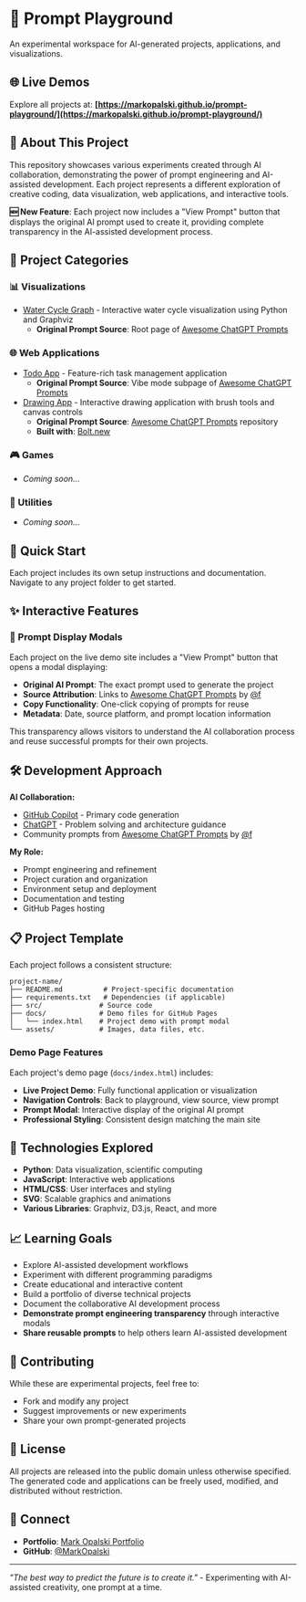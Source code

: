 # 🎨 Prompt Playground

An experimental workspace for AI-generated projects, applications, and visualizations.

## 🌐 Live Demos

Explore all projects at: **[https://markopalski.github.io/prompt-playground/](https://markopalski.github.io/prompt-playground/)**

## 🎯 About This Project

This repository showcases various experiments created through AI collaboration, demonstrating the power of prompt engineering and AI-assisted development. Each project represents a different exploration of creative coding, data visualization, web applications, and interactive tools.

**🆕 New Feature**: Each project now includes a "View Prompt" button that displays the original AI prompt used to create it, providing complete transparency in the AI-assisted development process.

## 📁 Project Categories

### 📊 Visualizations

- [Water Cycle Graph](./projects/visualizations/water-cycle-graph/) - Interactive water cycle visualization using Python and Graphviz
  - **Original Prompt Source**: Root page of [Awesome ChatGPT Prompts](https://github.com/f/awesome-chatgpt-prompts)

### 🌐 Web Applications

- [Todo App](./projects/web-apps/todo-app/) - Feature-rich task management application
  - **Original Prompt Source**: Vibe mode subpage of [Awesome ChatGPT Prompts](https://prompts.chat/vibe/)
- [Drawing App](https://subtle-malasada-d2c3f6.netlify.app/) - Interactive drawing application with brush tools and canvas controls
  - **Original Prompt Source**: [Awesome ChatGPT Prompts](https://github.com/f/awesome-chatgpt-prompts) repository
  - **Built with**: [Bolt.new](https://bolt.new/)

### 🎮 Games

- _Coming soon..._

### 🔧 Utilities

- _Coming soon..._

## 🚀 Quick Start

Each project includes its own setup instructions and documentation. Navigate to any project folder to get started.

## ✨ Interactive Features

### 📝 Prompt Display Modals

Each project on the live demo site includes a "View Prompt" button that opens a modal displaying:

- **Original AI Prompt**: The exact prompt used to generate the project
- **Source Attribution**: Links to [Awesome ChatGPT Prompts](https://github.com/f/awesome-chatgpt-prompts) by [@f](https://github.com/f)
- **Copy Functionality**: One-click copying of prompts for reuse
- **Metadata**: Date, source platform, and prompt location information

This transparency allows visitors to understand the AI collaboration process and reuse successful prompts for their own projects.

## 🛠 Development Approach

**AI Collaboration:**

- [GitHub Copilot](https://github.com/features/copilot) - Primary code generation
- [ChatGPT](https://openai.com/chatgpt) - Problem solving and architecture guidance
- Community prompts from [Awesome ChatGPT Prompts](https://github.com/f/awesome-chatgpt-prompts) by [@f](https://github.com/f)

**My Role:**

- Prompt engineering and refinement
- Project curation and organization
- Environment setup and deployment
- Documentation and testing
- GitHub Pages hosting

## 📋 Project Template

Each project follows a consistent structure:

```
project-name/
├── README.md          # Project-specific documentation
├── requirements.txt   # Dependencies (if applicable)
├── src/              # Source code
├── docs/             # Demo files for GitHub Pages
│   └── index.html    # Project demo with prompt modal
└── assets/           # Images, data files, etc.
```

### Demo Page Features

Each project's demo page (`docs/index.html`) includes:

- **Live Project Demo**: Fully functional application or visualization
- **Navigation Controls**: Back to playground, view source, view prompt
- **Prompt Modal**: Interactive display of the original AI prompt
- **Professional Styling**: Consistent design matching the main site

## 🎨 Technologies Explored

- **Python**: Data visualization, scientific computing
- **JavaScript**: Interactive web applications
- **HTML/CSS**: User interfaces and styling
- **SVG**: Scalable graphics and animations
- **Various Libraries**: Graphviz, D3.js, React, and more

## 📈 Learning Goals

- Explore AI-assisted development workflows
- Experiment with different programming paradigms
- Create educational and interactive content
- Build a portfolio of diverse technical projects
- Document the collaborative AI development process
- **Demonstrate prompt engineering transparency** through interactive modals
- **Share reusable prompts** to help others learn AI-assisted development

## 🤝 Contributing

While these are experimental projects, feel free to:

- Fork and modify any project
- Suggest improvements or new experiments
- Share your own prompt-generated projects

## 📜 License

All projects are released into the public domain unless otherwise specified. The generated code and applications can be freely used, modified, and distributed without restriction.

## 🔗 Connect

- **Portfolio**: [Mark Opalski Portfolio](https://github.com/MarkOpalski/Mark-Opalski-Portfolio)
- **GitHub**: [@MarkOpalski](https://github.com/MarkOpalski)

---

_"The best way to predict the future is to create it."_ - Experimenting with AI-assisted creativity, one prompt at a time.
